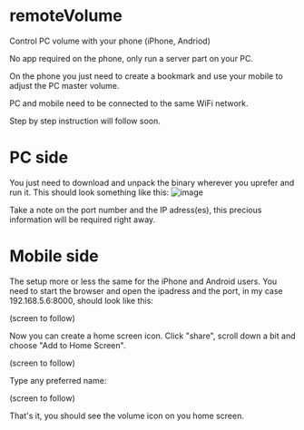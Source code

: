 # remoteVolume
Control PC volume with your phone (iPhone, Andriod)

No app required on the phone, only run a server part on your PC.

On the phone you just need to create a bookmark and use your mobile to adjust the PC master volume.

PC and mobile need to be connected to the same WiFi network.

Step by step instruction will follow soon.

# PC side
You just need to download and unpack the binary wherever you uprefer and run it. This should look something like this:
![image](https://user-images.githubusercontent.com/53466066/199460272-be4f7d98-70c1-4ad4-8a26-2c2fc8aa89ca.png)

Take a note on the port number and the IP adress(es), this precious information will be required right away.

# Mobile side

The setup more or less the same for the iPhone and Android users. You need to start the browser and open the ipadress and the port, in my case 192.168.5.6:8000, should look like this:

(screen to follow)

Now you can create a home screen icon. Click "share", scroll down a bit and choose "Add to Home Screen".

(screen to follow)

Type any preferred name:

(screen to follow)

That's it, you should see the volume icon on you home screen.
